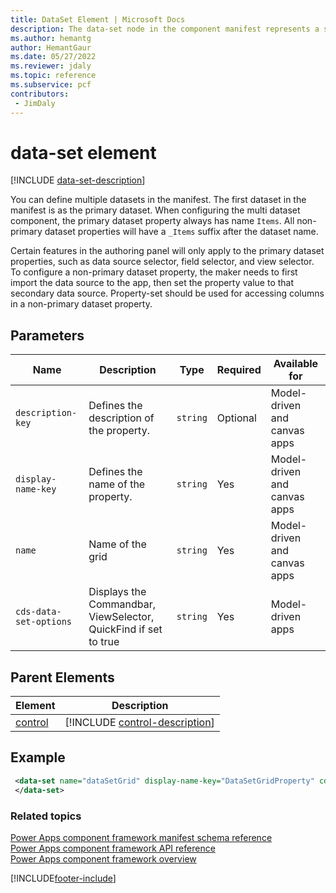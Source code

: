 ```yaml
---
title: DataSet Element | Microsoft Docs
description: The data-set node in the component manifest represents a specific, configurable representation of a set of table records.
ms.author: hemantg
author: HemantGaur
ms.date: 05/27/2022
ms.reviewer: jdaly
ms.topic: reference
ms.subservice: pcf
contributors:
 - JimDaly
---
```


# data-set element

[!INCLUDE [data-set-description](includes/data-set-description.md)]

You can define multiple datasets in the manifest. The first dataset in the manifest is as the primary dataset. When configuring the multi dataset component, the primary dataset property always has name `Items`. All non-primary dataset properties will have a `_Items` suffix after the dataset name. 

Certain features in the authoring panel will only apply to the primary dataset properties, such as data source selector, field selector, and view selector. To configure a non-primary dataset property, the maker needs to first import the data source to the app, then set the property value to that secondary data source. Property-set should be used for accessing columns in a non-primary dataset property. 

## Parameters

|Name|Description|Type|Required|Available for|
|--|--|--|--|-------|
|`description-key`|Defines the description of the property.|`string`|Optional|Model-driven and canvas apps|
|`display-name-key`|Defines the name of the property.|`string`|Yes|Model-driven and canvas apps|
|`name`|Name of the grid|`string`|Yes|Model-driven and canvas apps|
|`cds-data-set-options`|Displays the Commandbar, ViewSelector, QuickFind if set to true |`string`|Yes|Model-driven apps|

## Parent Elements

|Element|Description|
|--|--|
|[control](control.md)|[!INCLUDE [control-description](includes/control-description.md)]|


## Example

```xml
 <data-set name="dataSetGrid" display-name-key="DataSetGridProperty" cds-data-set-options="displayCommandBar:true;displayViewSelector:true;displayQuickFind:true">
 </data-set>
```

### Related topics

[Power Apps component framework manifest schema reference](index.md)<br/>
[Power Apps component framework API reference](../reference/index.md)<br/>
[Power Apps component framework overview](../overview.md)


[!INCLUDE[footer-include](../../../includes/footer-banner.md)]
